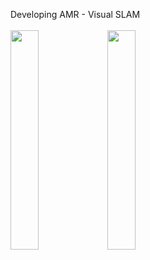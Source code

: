 Developing AMR - Visual SLAM <br></br>
<img src = "https://github.com/jaykorea/jaykorea/assets/95605860/816f4922-0690-47a3-8781-13b5b59ccfb9" width="30%" height="30%">
<img src = "https://github.com/jaykorea/jaykorea/assets/95605860/7127ba56-7973-444f-ae78-1ef68d3d5172" width="30%" height="30%">
